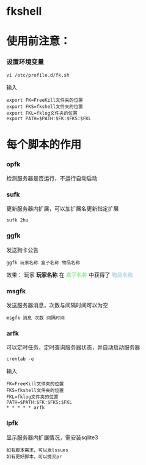 # fkshell
# 使用前注意：
### 设置环境变量
```shell
vi /etc/profile.d/fk.sh
```
输入
```shell
export FK=FreeKill文件夹的位置
export FKS=fkshell文件夹的位置
export FKL=fklog文件夹的位置
export PATH=$PATH:$FK:$FKS:$FKL
```
# 每个脚本的作用
### opfk
检测服务器是否运行，不运行自动启动
### sufk
更新服务器内扩展，可以加扩展名更新指定扩展
```shell
sufk 2hu
```
### ggfk
发送狗卡公告 
```shell
ggfk 玩家名称 盒子名称 物品名称
```
效果：
玩家 **玩家名称** 在 **<font color=lightgreen>盒子名称</font>** 中获得了 **<font color=lightblue>物品名称</font>**
### msgfk
发送服务器消息，次数与间隔时间可以为空
```shell
msgfk 消息 次数 间隔时间
```
### arfk
可以定时任务，定时查询服务器状态，并自动启动服务器
```shell
crontab -e
```
输入
```shell
FK=FreeKill文件夹的位置
FKS=fkshell文件夹的位置
FKL=fklog文件夹的位置
PATH=$PATH:$FK:$FKS:$FKL
* * * * * arfk
```
### lpfk
显示服务器内扩展情况，需安装sqlite3

```
如有脚本需求，可以发lssues
如有更好脚本，可以提交pr
```
